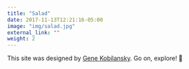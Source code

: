 ```yaml
---
title: "Salad"
date: 2017-11-13T12:21:16-05:00
image: "img/salad.jpg"
external_link: ""
weight: 2
---
```


This site was designed by [Gene Kobilansky](https://lancekey.com). Go on, explore! 💪
